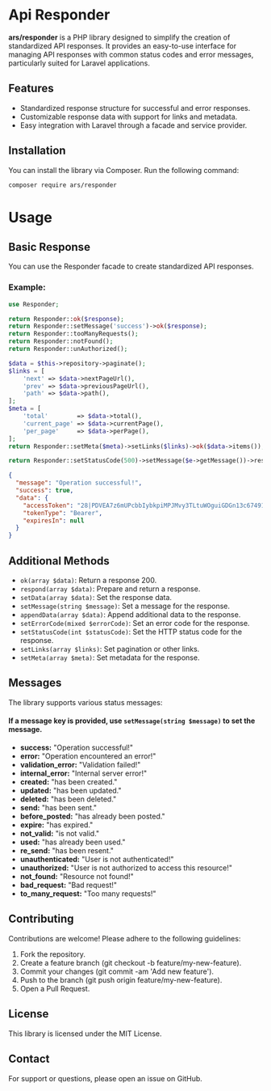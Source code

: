 # Api Responder

**ars/responder** is a PHP library designed to simplify the creation of standardized API responses. It provides an easy-to-use interface for managing API responses with common status codes and error messages, particularly suited for Laravel applications.

## Features

- Standardized response structure for successful and error responses.
- Customizable response data with support for links and metadata.
- Easy integration with Laravel through a facade and service provider.

## Installation

You can install the library via Composer. Run the following command:

```bash
composer require ars/responder
```
# Usage
## Basic Response
You can use the Responder facade to create standardized API responses.

### Example:
```php
use Responder;

return Responder::ok($response);
return Responder::setMessage('success')->ok($response);
return Responder::tooManyRequests();
return Responder::notFound();
return Responder::unAuthorized();

$data = $this->repository->paginate();
$links = [
    'next' => $data->nextPageUrl(),
    'prev' => $data->previousPageUrl(),
    'path' => $data->path(),
];
$meta = [
    'total'        => $data->total(),
    'current_page' => $data->currentPage(),
    'per_page'     => $data->perPage(),
];
return Responder::setMeta($meta)->setLinks($links)->ok($data->items());

return Responder::setStatusCode(500)->setMessage($e->getMessage())->respond();

```

```json
{
  "message": "Operation successful!",
  "success": true,
  "data": {
    "accessToken": "28|PDVEA7z6mUPcbbIybkpiMPJMvy3TLtuWOguiGDGn13c67491",
    "tokenType": "Bearer",
    "expiresIn": null
  }
}
```

## Additional Methods
- `ok(array $data)`: Return a response 200.
- `respond(array $data)`: Prepare and return a response.
- `setData(array $data)`: Set the response data.
- `setMessage(string $message)`: Set a message for the response.
- `appendData(array $data)`: Append additional data to the response.
- `setErrorCode(mixed $errorCode)`: Set an error code for the response.
- `setStatusCode(int $statusCode)`: Set the HTTP status code for the response.
- `setLinks(array $links)`: Set pagination or other links.
- `setMeta(array $meta)`: Set metadata for the response.

## Messages
The library supports various status messages:

#### If a message key is provided, use `setMessage(string $message)` to set the message.

- **success:** "Operation successful!"
- **error:** "Operation encountered an error!"
- **validation_error:** "Validation failed!"
- **internal_error:** "Internal server error!"
- **created:** "has been created."
- **updated:** "has been updated."
- **deleted:** "has been deleted."
- **send:** "has been sent."
- **before_posted:** "has already been posted."
- **expire:** "has expired."
- **not_valid:** "is not valid."
- **used:** "has already been used."
- **re_send:** "has been resent."
- **unauthenticated:** "User is not authenticated!"
- **unauthorized:** "User is not authorized to access this resource!"
- **not_found:** "Resource not found!"
- **bad_request:** "Bad request!"
- **to_many_request:** "Too many requests!"


## Contributing
Contributions are welcome! Please adhere to the following guidelines:

1. Fork the repository.
2. Create a feature branch (git checkout -b feature/my-new-feature).
3. Commit your changes (git commit -am 'Add new feature').
4. Push to the branch (git push origin feature/my-new-feature).
5. Open a Pull Request.

## License
This library is licensed under the MIT License.

## Contact
For support or questions, please open an issue on GitHub.